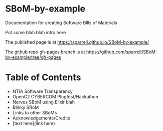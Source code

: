 # SBoM-by-example
Documentation for creating Software Bills of Materials

Put some blah blah intro here

The published page is at https://sparrell.github.io/SBoM-by-example/

The github repo gh-pages branch is at https://github.com/sparrell/SBoM-by-example/tree/gh-pages

# Table of Contents
  * NTIA Software Transparency
  * OpenC2 CYBERCOM Plugfest/Hackathon
  * Nerves SBoM using Elixir blah
  * Blinky SBoM
  * Links to other SBoMs
  * Acknowledgements/Credits
  * [text here](link here)
